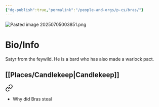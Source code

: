 ```yaml
---
{"dg-publish":true,"permalink":"/people-and-orgs/p-cs/bras/"}
---
```


![Pasted image 20250705003851.png](/img/user/z%20Photos/Pasted%20image%2020250705003851.png)
# Bio/Info
Satyr from the feywild. He is a bard who has also made a warlock pact.


## [[Places/Candlekeep\|Candlekeep]]

<div class="transclusion internal-embed is-loaded"><a class="markdown-embed-link" href="/notes/9-what-is-a-hero-exactly/#f07add" aria-label="Open link"><svg xmlns="http://www.w3.org/2000/svg" width="24" height="24" viewBox="0 0 24 24" fill="none" stroke="currentColor" stroke-width="2" stroke-linecap="round" stroke-linejoin="round" class="svg-icon lucide-link"><path d="M10 13a5 5 0 0 0 7.54.54l3-3a5 5 0 0 0-7.07-7.07l-1.72 1.71"></path><path d="M14 11a5 5 0 0 0-7.54-.54l-3 3a5 5 0 0 0 7.07 7.07l1.71-1.71"></path></svg></a><div class="markdown-embed">



- Why did Bras steal 

</div></div>


